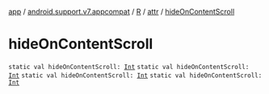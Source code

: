 [app](../../../index.md) / [android.support.v7.appcompat](../../index.md) / [R](../index.md) / [attr](index.md) / [hideOnContentScroll](.)

# hideOnContentScroll

`static val hideOnContentScroll: `[`Int`](https://kotlinlang.org/api/latest/jvm/stdlib/kotlin/-int/index.html)
`static val hideOnContentScroll: `[`Int`](https://kotlinlang.org/api/latest/jvm/stdlib/kotlin/-int/index.html)
`static val hideOnContentScroll: `[`Int`](https://kotlinlang.org/api/latest/jvm/stdlib/kotlin/-int/index.html)
`static val hideOnContentScroll: `[`Int`](https://kotlinlang.org/api/latest/jvm/stdlib/kotlin/-int/index.html)